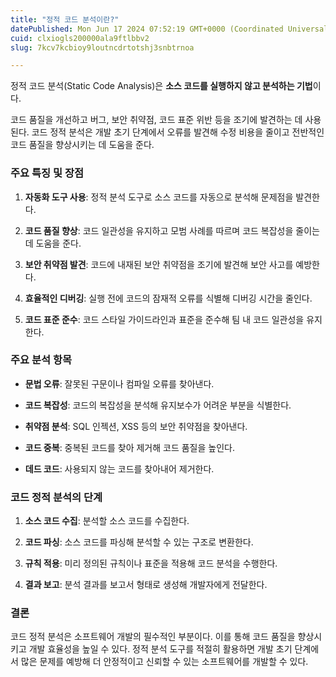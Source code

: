 ```yaml
---
title: "정적 코드 분석이란?"
datePublished: Mon Jun 17 2024 07:52:19 GMT+0000 (Coordinated Universal Time)
cuid: clxiogls200000ala9ftlbbv2
slug: 7kcv7kcbioy9loutncdrtotshj3snbtrnoa

---
```


정적 코드 분석(Static Code Analysis)은 **소스 코드를 실행하지 않고 분석하는 기법**이다.

코드 품질을 개선하고 버그, 보안 취약점, 코드 표준 위반 등을 조기에 발견하는 데 사용된다. 코드 정적 분석은 개발 초기 단계에서 오류를 발견해 수정 비용을 줄이고 전반적인 코드 품질을 향상시키는 데 도움을 준다.

### 주요 특징 및 장점

1. **자동화 도구 사용**: 정적 분석 도구로 소스 코드를 자동으로 분석해 문제점을 발견한다.
    
2. **코드 품질 향상**: 코드 일관성을 유지하고 모범 사례를 따르며 코드 복잡성을 줄이는 데 도움을 준다.
    
3. **보안 취약점 발견**: 코드에 내재된 보안 취약점을 조기에 발견해 보안 사고를 예방한다.
    
4. **효율적인 디버깅**: 실행 전에 코드의 잠재적 오류를 식별해 디버깅 시간을 줄인다.
    
5. **코드 표준 준수**: 코드 스타일 가이드라인과 표준을 준수해 팀 내 코드 일관성을 유지한다.
    

### 주요 분석 항목

* **문법 오류**: 잘못된 구문이나 컴파일 오류를 찾아낸다.
    
* **코드 복잡성**: 코드의 복잡성을 분석해 유지보수가 어려운 부분을 식별한다.
    
* **취약점 분석**: SQL 인젝션, XSS 등의 보안 취약점을 찾아낸다.
    
* **코드 중복**: 중복된 코드를 찾아 제거해 코드 품질을 높인다.
    
* **데드 코드**: 사용되지 않는 코드를 찾아내어 제거한다.
    

### 코드 정적 분석의 단계

1. **소스 코드 수집**: 분석할 소스 코드를 수집한다.
    
2. **코드 파싱**: 소스 코드를 파싱해 분석할 수 있는 구조로 변환한다.
    
3. **규칙 적용**: 미리 정의된 규칙이나 표준을 적용해 코드 분석을 수행한다.
    
4. **결과 보고**: 분석 결과를 보고서 형태로 생성해 개발자에게 전달한다.
    

### 결론

코드 정적 분석은 소프트웨어 개발의 필수적인 부분이다. 이를 통해 코드 품질을 향상시키고 개발 효율성을 높일 수 있다. 정적 분석 도구를 적절히 활용하면 개발 초기 단계에서 많은 문제를 예방해 더 안정적이고 신뢰할 수 있는 소프트웨어를 개발할 수 있다.
